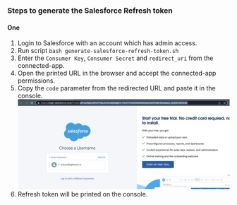 ### Steps to generate the Salesforce Refresh token
#### One
1. Login to Salesforce with an account which has admin access.
2. Run script `bash generate-salesforce-refresh-token.sh`
3. Enter the `Consumer Key`, `Consumer Secret` and `redirect_uri` from the connected-app.
4. Open the printed URL in the browser and accept the connected-app permissions.
5. Copy the `code` parameter from the redirected URL and paste it in the console.![Salesforce Code Screenshot](./salesforce-code.png)
6. Refresh token will be printed on the console.